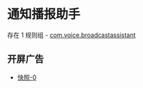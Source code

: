 # 通知播报助手

存在 1 规则组 - [com.voice.broadcastassistant](/src/apps/com.voice.broadcastassistant.ts)

## 开屏广告

- [快照-0](https://i.gkd.li/import/12843573)
